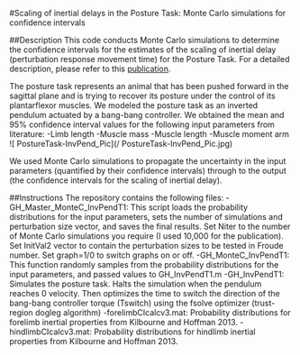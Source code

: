 #Scaling of inertial delays in the Posture Task: Monte Carlo simulations for confidence intervals

##Description
This code conducts Monte Carlo simulations to determine the confidence intervals for the estimates of the scaling of inertial delay (perturbation response movement time) for the Posture Task. For a detailed description, please refer to this [publication](https://journals.plos.org/plosone/article?id=10.1371/journal.pone.0217188).

The posture task represents an animal that has been pushed forward in the sagittal plane and is trying to recover its posture under the control of its plantarflexor muscles. We modeled the posture task as an inverted pendulum actuated by a bang-bang controller. We obtained the mean and 95% confidence interval values for the following input parameters from literature: 
-Limb length
-Muscle mass
-Muscle length
-Muscle moment arm
![ PostureTask-InvPend_Pic](/ PostureTask-InvPend_Pic.jpg)

We used Monte Carlo simulations to propagate the uncertainty in the input parameters (quantified by their confidence intervals) through to the output (the confidence intervals for the scaling of inertial delay).

##Instructions
The repository contains the following files: 
-GH_Master_MonteC_InvPendT1: This script loads the probability distributions for the input parameters, sets the number of simulations and perturbation size vector, and saves the final results. Set Niter to the number of Monte Carlo simulations you require (I used 10,000 for the publication). Set InitVal2 vector to contain the perturbation sizes to be tested in Froude number. Set graph=1/0 to switch graphs on or off. 
-GH_MonteC_InvPendT1: This function randomly samples from the probability distributions for the input parameters, and passed values to  GH_InvPendT1.m 
-GH_InvPendT1: Simulates the posture task. Halts the simulation when the pendulum reaches 0 velocity. Then optimizes the time to switch the direction of the bang-bang controller torque (Tswitch) using the fsolve optimizer (trust-region dogleg algorithm)
-forelimbCIcalcv3.mat: Probability distributions for forelimb inertial properties from Kilbourne and Hoffman 2013. 
-hindlimbCIcalcv3.mat: Probability distributions for hindlimb inertial properties from Kilbourne and Hoffman 2013.
